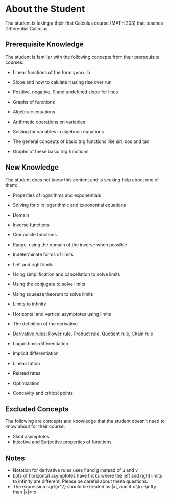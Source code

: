 # About the Student

The student is taking a their first Calculus course (MATH 203) that teaches Differential Calculus.

## Prerequisite Knowledge

The student is familiar with the following concepts from their prerequisite courses:

 - Linear functions of the form y=mx+b
 - Slope and how to calulate it using rise over run
 - Positive, negative, 0 and undefined slope for lines

 - Graphs of functions

 - Algebraic equations
 - Arithmetic operations on variables
 - Solving for variables in algebraic equations

 - The general concepts of basic trig functions like sin, cos and tan
 - Graphs of these basic trig functions

## New Knowledge

The student does not know this content and is seeking help about one of them:

 - Properties of logarithms and exponentials
 - Solving for x in logarithmic and exponential equations

 - Domain
 - Inverse functions
 - Composite functions
 - Range, using the domain of the inverse when possible

 - Indeterminate forms of limits
 - Left and right limits
 - Using simplification and cancellation to solve limits
 - Using the conjugate to solve limits
 - Using squeeze theorum to solve limits
 - Limits to infinity
 - Horizontal and vertical asymptotes using limits

 - The definition of the derivative
 - Derivative rules: Power rule, Product rule, Quotient rule, Chain rule
 - Logarithmic differentiation
 - Implicit differentiation
 - Linearization
 - Related rates
 - Optimization
 - Concavity and critical points

## Excluded Concepts

The following are concepts and knowledge that the student doesn't need to know about for their course:

 - Slant asymptotes
 - Injective and Surjective properties of functions

## Notes

 - Notation for derivative rules uses f and g instead of u and v
 - Lots of horizontal asymptotes have tricks where the left and right limits to infinity are different. Please be careful about these questions.
 - The expression sqrt{x^2} should be treated as |x|, and if x \to -\infty then |x|=-x

